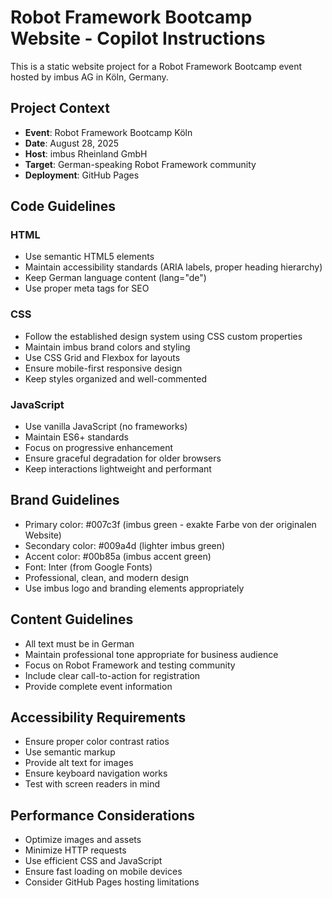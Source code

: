 <!-- Use this file to provide workspace-specific custom instructions to Copilot. For more details, visit https://code.visualstudio.com/docs/copilot/copilot-customization#_use-a-githubcopilotinstructionsmd-file -->

# Robot Framework Bootcamp Website - Copilot Instructions

This is a static website project for a Robot Framework Bootcamp event hosted by imbus AG in Köln, Germany.

## Project Context
- **Event**: Robot Framework Bootcamp Köln
- **Date**: August 28, 2025
- **Host**: imbus Rheinland GmbH
- **Target**: German-speaking Robot Framework community
- **Deployment**: GitHub Pages

## Code Guidelines

### HTML
- Use semantic HTML5 elements
- Maintain accessibility standards (ARIA labels, proper heading hierarchy)
- Keep German language content (lang="de")
- Use proper meta tags for SEO

### CSS
- Follow the established design system using CSS custom properties
- Maintain imbus brand colors and styling
- Use CSS Grid and Flexbox for layouts
- Ensure mobile-first responsive design
- Keep styles organized and well-commented

### JavaScript
- Use vanilla JavaScript (no frameworks)
- Maintain ES6+ standards
- Focus on progressive enhancement
- Ensure graceful degradation for older browsers
- Keep interactions lightweight and performant

## Brand Guidelines
- Primary color: #007c3f (imbus green - exakte Farbe von der originalen Website)
- Secondary color: #009a4d (lighter imbus green)
- Accent color: #00b85a (imbus accent green)
- Font: Inter (from Google Fonts)
- Professional, clean, and modern design
- Use imbus logo and branding elements appropriately

## Content Guidelines
- All text must be in German
- Maintain professional tone appropriate for business audience
- Focus on Robot Framework and testing community
- Include clear call-to-action for registration
- Provide complete event information

## Accessibility Requirements
- Ensure proper color contrast ratios
- Use semantic markup
- Provide alt text for images
- Ensure keyboard navigation works
- Test with screen readers in mind

## Performance Considerations
- Optimize images and assets
- Minimize HTTP requests
- Use efficient CSS and JavaScript
- Ensure fast loading on mobile devices
- Consider GitHub Pages hosting limitations
